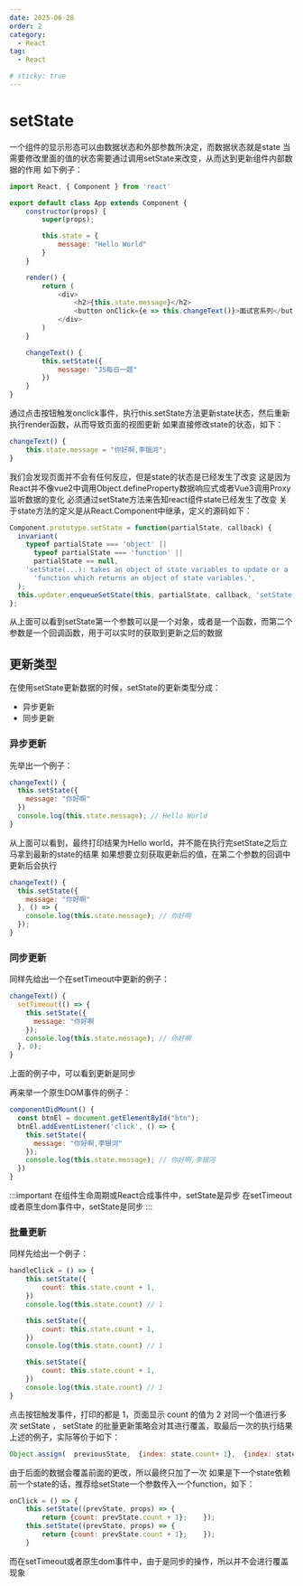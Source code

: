 ```yaml
---
date: 2025-06-28
order: 2
category:
  - React
tag:
  - React

# sticky: true
---
```


# setState

一个组件的显示形态可以由数据状态和外部参数所决定，而数据状态就是state
当需要修改里面的值的状态需要通过调用setState来改变，从而达到更新组件内部数据的作用
如下例子：

```js
import React, { Component } from 'react'

export default class App extends Component {
    constructor(props) {
        super(props);

        this.state = {
            message: "Hello World"
        }
    }

    render() {
        return (
            <div>
                <h2>{this.state.message}</h2>
                <button onClick={e => this.changeText()}>面试官系列</button>
            </div>
        )
    }

    changeText() {
        this.setState({
            message: "JS每日一题"
        })
    }
}
```

通过点击按钮触发onclick事件，执行this.setState方法更新state状态，然后重新执行render函数，从而导致页面的视图更新
如果直接修改state的状态，如下：

```js
changeText() {
    this.state.message = "你好啊,李银河";
}
```

我们会发现页面并不会有任何反应，但是state的状态是已经发生了改变
这是因为React并不像vue2中调用Object.defineProperty数据响应式或者Vue3调用Proxy监听数据的变化
必须通过setState方法来告知react组件state已经发生了改变
关于state方法的定义是从React.Component中继承，定义的源码如下：

```js
Component.prototype.setState = function(partialState, callback) {
  invariant(
    typeof partialState === 'object' ||
      typeof partialState === 'function' ||
      partialState == null,
    'setState(...): takes an object of state variables to update or a ' +
      'function which returns an object of state variables.',
  );
  this.updater.enqueueSetState(this, partialState, callback, 'setState');
};
```

从上面可以看到setState第一个参数可以是一个对象，或者是一个函数，而第二个参数是一个回调函数，用于可以实时的获取到更新之后的数据

## 更新类型

在使用setState更新数据的时候，setState的更新类型分成：
- 异步更新
- 同步更新

### 异步更新
先举出一个例子：

```js
changeText() {
  this.setState({
    message: "你好啊"
  })
  console.log(this.state.message); // Hello World
}
```

从上面可以看到，最终打印结果为Hello world，并不能在执行完setState之后立马拿到最新的state的结果
如果想要立刻获取更新后的值，在第二个参数的回调中更新后会执行

```js
changeText() {
  this.setState({
    message: "你好啊"
  }, () => {
    console.log(this.state.message); // 你好啊
  });
}
```

### 同步更新

同样先给出一个在setTimeout中更新的例子：

```js
changeText() {
  setTimeout(() => {
    this.setState({
      message: "你好啊
    });
    console.log(this.state.message); // 你好啊
  }, 0);
}
```

上面的例子中，可以看到更新是同步

再来举一个原生DOM事件的例子：

```js
componentDidMount() {
  const btnEl = document.getElementById("btn");
  btnEl.addEventListener('click', () => {
    this.setState({
      message: "你好啊,李银河"
    });
    console.log(this.state.message); // 你好啊,李银河
  })
}
```

:::important
在组件生命周期或React合成事件中，setState是异步
在setTimeout或者原生dom事件中，setState是同步
:::

### 批量更新

同样先给出一个例子：

```jsx
handleClick = () => {
    this.setState({
        count: this.state.count + 1,
    })
    console.log(this.state.count) // 1

    this.setState({
        count: this.state.count + 1,
    })
    console.log(this.state.count) // 1

    this.setState({
        count: this.state.count + 1,
    })
    console.log(this.state.count) // 1
}
```

点击按钮触发事件，打印的都是 1，页面显示 count 的值为 2
对同一个值进行多次 setState ， setState 的批量更新策略会对其进行覆盖，取最后一次的执行结果
上述的例子，实际等价于如下：

```jsx
Object.assign(  previousState,  {index: state.count+ 1},  {index: state.count+ 1},  ...)
```

由于后面的数据会覆盖前面的更改，所以最终只加了一次
如果是下一个state依赖前一个state的话，推荐给setState一个参数传入一个function，如下：

```js
onClick = () => {    
    this.setState((prevState, props) => {      
        return {count: prevState.count + 1};    });    
    this.setState((prevState, props) => {      
        return {count: prevState.count + 1};    });
    }
```

而在setTimeout或者原生dom事件中，由于是同步的操作，所以并不会进行覆盖现象